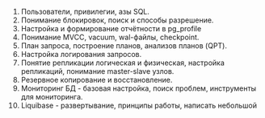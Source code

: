 1. Пользователи, привилегии, азы SQL.
2. Понимание блокировок, поиск и способы разрешение.
3. Настройка и формирование отчётности в pg_profile
4. Понимание MVCC, vacuum, wal-файлы, checkpoint.
5. План запроса, построение планов, анализов планов (QPT).
6. Настройка логирования запросов.
7. Понятие репликации логическая и физическая, настройка репликаций, понимание master-slave узлов.
8. Резервное копирование и восстановление.
9. Мониторинг БД - базовая настройка, поиск проблем, инструменты для мониторинга.
10. Liquibase - развертывание, принципы работы, написать небольшой
